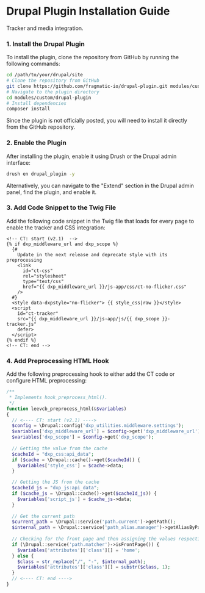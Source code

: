 # Drupal Plugin Installation Guide

Tracker and media integration.

### 1. Install the Drupal Plugin

To install the plugin, clone the repository from GitHub by running the following commands:

```bash
cd /path/to/your/drupal/site
# Clone the repository from GitHub
git clone https://github.com/fragmatic-io/drupal-plugin.git modules/custom/drupal-plugin
# Navigate to the plugin directory
cd modules/custom/drupal-plugin
# Install dependencies
composer install
```

Since the plugin is not officially posted, you will need to install it directly from the GitHub repository.

### 2. Enable the Plugin

After installing the plugin, enable it using Drush or the Drupal admin interface:

```bash
drush en drupal_plugin -y
```

Alternatively, you can navigate to the "Extend" section in the Drupal admin panel, find the plugin, and enable it.

### 3. Add Code Snippet to the Twig File

Add the following code snippet in the Twig file that loads for every page to enable the tracker and CSS integration:

```twig
<!-- CT: start (v2.1)  -->
{% if dxp_middleware_url and dxp_scope %}
  {#
    Update in the next release and deprecate style with its preprocessing
    <link
      id="ct-css"
      rel="stylesheet"
      type="text/css"
      href="{{ dxp_middleware_url }}/js-app/css/ct-no-flicker.css"
    />
  #}
  <style data-dxpstyle="no-flicker"> {{ style_css|raw }}</style>
  <script
    id="ct-tracker"
    src="{{ dxp_middleware_url }}/js-app/js/{{ dxp_scope }}-tracker.js"
    defer>
  </script>
{% endif %}
<!-- CT: end -->
```

### 4. Add Preprocessing HTML Hook

Add the following preprocessing hook to either add the CT code or configure HTML preprocessing:

```php
/**
 * Implements hook_preprocess_html().
 */
function leevcb_preprocess_html(&$variables)
{
  // <---- CT: start (v2.1) ---->
  $config = \Drupal::config('dxp_utilities.middleware.settings');
  $variables['dxp_middleware_url'] = $config->get('dxp_middleware_url');
  $variables['dxp_scope'] = $config->get('dxp_scope');
  
  // Getting the value from the cache
  $cacheId = "dxp_css:api_data";
  if ($cache = \Drupal::cache()->get($cacheId)) {
    $variables['style_css'] = $cache->data;
  }

  // Getting the JS from the cache
  $cacheId_js = "dxp_js:api_data";
  if ($cache_js = \Drupal::cache()->get($cacheId_js)) {
    $variables['script_js'] = $cache_js->data;
  }
  
  // Get the current path
  $current_path = \Drupal::service('path.current')->getPath();
  $internal_path = \Drupal::service('path_alias.manager')->getAliasByPath($current_path);
  
  // Checking for the front page and then assigning the values respectively
  if (\Drupal::service('path.matcher')->isFrontPage()) {
    $variables['attributes']['class'][] = 'home';
  } else {
    $class = str_replace("/", "-", $internal_path);
    $variables['attributes']['class'][] = substr($class, 1);
  }
  // <---- CT: end ---->
}
```

